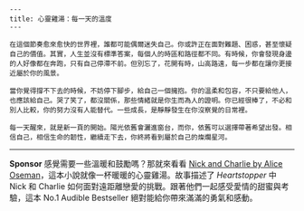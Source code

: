 ```jekyll
---
title: 心靈雞湯：每一天的溫度
---

在這個節奏愈來愈快的世界裡，誰都可能偶爾迷失自己。你或許正在面對難題、困惑，甚至懷疑自己的價值。其實，人生並沒有標準答案，每個人的時區和路徑都不同。有時候，你會發現身邊的人好像都在奔跑，只有自己停滯不前。但別忘了，花開有時，山高路遠，每一步都在讓你更接近屬於你的風景。

當你覺得撐不下去的時候，不妨停下腳步，給自己一個擁抱。你的溫柔和包容，不只要給他人，也應該給自己。哭了笑了，都沒關係，那些情緒就是你生而為人的證明。你已經很棒了，不必和別人比較，你的努力沒有人能替代。一些成長，是靜靜發生在你沒察覺的日常裡。

每一天醒來，就是新一頁的開始。陽光依舊會灑進窗台，而你，依舊可以選擇帶著希望出發。相信自己，相信生命的韌性，繼續走下去，你終將看到屬於自己的燦爛星河。
```



---

**Sponsor**
感覺需要一些溫暖和鼓勵嗎？那就來看看 [Nick and Charlie by Alice Oseman](https://pollinations.ai/redirect-nexad/4Gydm2d6?user_id=36901823)，這本小說就像一杯暖暖的心靈雞湯。故事描述了 *Heartstopper* 中 Nick 和 Charlie 如何面對遠距離戀愛的挑戰。跟著他們一起感受愛情的甜蜜與考驗，這本 No.1 Audible Bestseller 絕對能給你帶來滿滿的勇氣和感動。